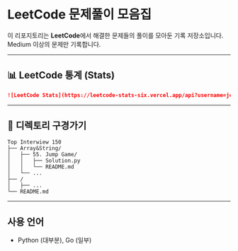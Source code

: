 # LeetCode 문제풀이 모음집
이 리포지토리는 **LeetCode**에서 해결한 문제들의 풀이를 모아둔 기록 저장소입니다.
Medium 이상의 문제만 기록합니다.

---

## 📊 LeetCode 통계 (Stats)

```markdown
![LeetCode Stats](https://leetcode-stats-six.vercel.app/api?username=jchanho99&theme=neutral)
```

---

## 📂 디렉토리 구경가기
```
Top Interwiew 150
├── Array&String/
│   ├── 55. Jump Game/
│   │   ├── Solution.py
│   │   └── README.md
│   └── ...
├── /
│   ├── ...
└── README.md
```

---

## 사용 언어
- Python (대부분), Go (일부)
